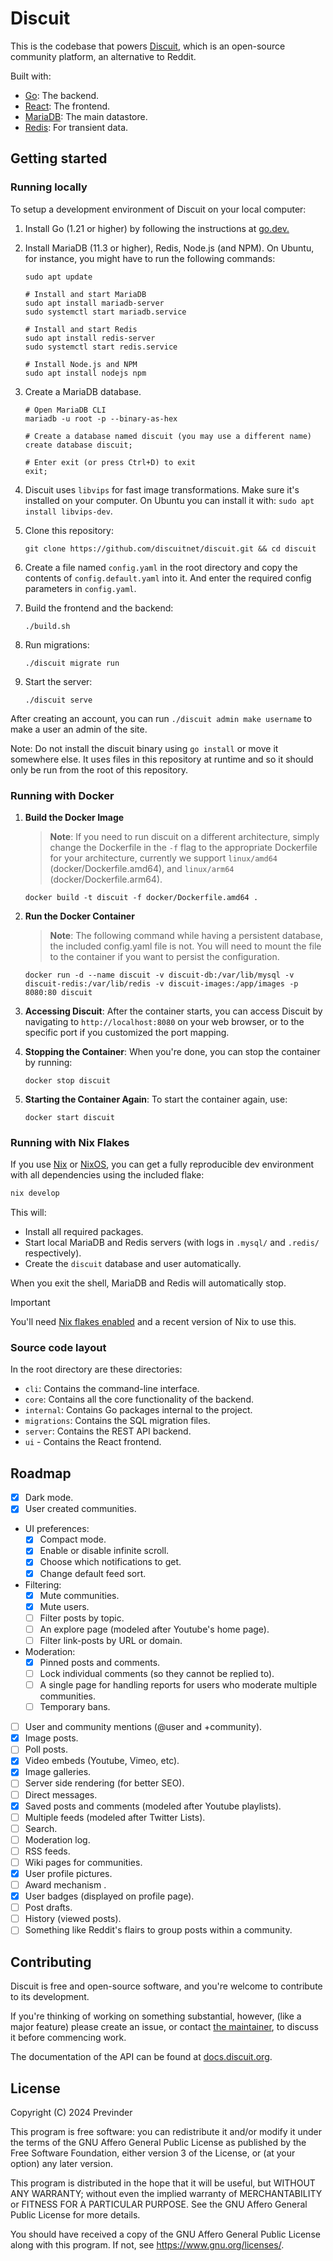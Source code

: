 # Discuit

This is the codebase that powers [Discuit](https://discuit.org), which is an
open-source community platform, an alternative to Reddit.

Built with:

- [Go](https://go.dev): The backend.
- [React](https://react.dev/): The frontend.
- [MariaDB](https://en.wikipedia.org/wiki/MariaDB): The main datastore.
- [Redis](https://redis.io/): For transient data.

## Getting started

### Running locally

To setup a development environment of Discuit on your local computer:

1.  Install Go (1.21 or higher) by following the instructions at
    [go.dev.](https://go.dev/doc/install)
1.  Install MariaDB (11.3 or higher), Redis, Node.js (and NPM). On Ubuntu, for
    instance, you might have to run the following commands:

    ```shell
    sudo apt update

    # Install and start MariaDB
    sudo apt install mariadb-server
    sudo systemctl start mariadb.service

    # Install and start Redis
    sudo apt install redis-server
    sudo systemctl start redis.service

    # Install Node.js and NPM
    sudo apt install nodejs npm
    ```

1.  Create a MariaDB database.

    ```shell
    # Open MariaDB CLI
    mariadb -u root -p --binary-as-hex

    # Create a database named discuit (you may use a different name)
    create database discuit;

    # Enter exit (or press Ctrl+D) to exit
    exit;
    ```

1.  Discuit uses `libvips` for fast image transformations. Make sure it's
    installed on your computer. On Ubuntu you can install it with:
    `sudo apt install libvips-dev`.
1.  Clone this repository:

    ```shell
    git clone https://github.com/discuitnet/discuit.git && cd discuit
    ```

1.  Create a file named `config.yaml` in the root directory and copy the contents
    of `config.default.yaml` into it. And enter the required config parameters in
    `config.yaml`.
1.  Build the frontend and the backend:

    ```shell
    ./build.sh
    ```

1.  Run migrations:

    ```shell
    ./discuit migrate run
    ```

1.  Start the server:

    ```shell
    ./discuit serve
    ```

After creating an account, you can run `./discuit admin make username` to make
a user an admin of the site.

Note: Do not install the discuit binary using `go install` or move it somewhere else. It uses files in this repository at runtime and so it should only be run from the root of this repository.

### Running with Docker

1. **Build the Docker Image**

   > **Note**: If you need to run discuit on a different architecture, simply change the Dockerfile in the `-f` flag to the appropriate Dockerfile for your architecture, currently we support `linux/amd64` (docker/Dockerfile.amd64), and `linux/arm64` (docker/Dockerfile.arm64).

   ```shell
   docker build -t discuit -f docker/Dockerfile.amd64 .
   ```

2. **Run the Docker Container**

   > **Note**: The following command while having a persistent database, the included config.yaml file is not. You will need to mount the file to the container if you want to persist the configuration.

   ```shell
   docker run -d --name discuit -v discuit-db:/var/lib/mysql -v discuit-redis:/var/lib/redis -v discuit-images:/app/images -p 8080:80 discuit
   ```

3. **Accessing Discuit**: After the container starts, you can access Discuit by navigating to `http://localhost:8080` on your web browser, or to the specific port if you customized the port mapping.

4. **Stopping the Container**: When you're done, you can stop the container by running:

   ```shell
   docker stop discuit
   ```

5. **Starting the Container Again**: To start the container again, use:

   ```shell
   docker start discuit
   ```

### Running with Nix Flakes

If you use [Nix](https://nixos.org/) or [NixOS](https://nixos.org/), you can get a fully reproducible dev environment with all dependencies using the included flake:

```sh
nix develop
```

This will:

- Install all required packages.
- Start local MariaDB and Redis servers (with logs in `.mysql/` and `.redis/` respectively).
- Create the `discuit` database and user automatically.

When you exit the shell, MariaDB and Redis will automatically stop.

> [!IMPORTANT]
> You'll need [Nix flakes enabled](https://nixos.wiki/wiki/Flakes) and a recent version of Nix to use this.

### Source code layout

In the root directory are these directories:

- `cli`: Contains the command-line interface.
- `core`: Contains all the core functionality of the backend.
- `internal`: Contains Go packages internal to the project.
- `migrations`: Contains the SQL migration files.
- `server`: Contains the REST API backend.
- `ui` - Contains the React frontend.

## Roadmap

- [x] Dark mode.
- [x] User created communities.
- UI preferences:
  - [x] Compact mode.
  - [x] Enable or disable infinite scroll.
  - [x] Choose which notifications to get.
  - [x] Change default feed sort.
- Filtering:
  - [x] Mute communities.
  - [x] Mute users.
  - [ ] Filter posts by topic.
  - [ ] An explore page (modeled after Youtube's home page).
  - [ ] Filter link-posts by URL or domain.
- Moderation:
  - [x] Pinned posts and comments.
  - [ ] Lock individual comments (so they cannot be replied to).
  - [ ] A single page for handling reports for users who moderate multiple communities.
  - [ ] Temporary bans.
- [ ] User and community mentions (@user and +community).
- [x] Image posts.
- [ ] Poll posts.
- [x] Video embeds (Youtube, Vimeo, etc).
- [x] Image galleries.
- [ ] Server side rendering (for better SEO).
- [ ] Direct messages.
- [x] Saved posts and comments (modeled after Youtube playlists).
- [ ] Multiple feeds (modeled after Twitter Lists).
- [ ] Search.
- [ ] Moderation log.
- [ ] RSS feeds.
- [ ] Wiki pages for communities.
- [x] User profile pictures.
- [ ] Award mechanism . 
- [x] User badges (displayed on profile page).
- [ ] Post drafts.
- [ ] History (viewed posts).
- [ ] Something like Reddit's flairs to group posts within a community.

## Contributing

Discuit is free and open-source software, and you're welcome to contribute to
its development.

If you're thinking of working on something substantial, however, (like a major
feature) please create an issue, or contact [the
maintainer](https://discuit.org/@previnder), to discuss it before commencing
work.

The documentation of the API can be found at [docs.discuit.org](https://docs.discuit.org).

## License

Copyright (C) 2024 Previnder

This program is free software: you can redistribute it and/or modify it under
the terms of the GNU Affero General Public License as published by the Free
Software Foundation, either version 3 of the License, or (at your option) any
later version.

This program is distributed in the hope that it will be useful, but WITHOUT ANY
WARRANTY; without even the implied warranty of MERCHANTABILITY or FITNESS FOR A
PARTICULAR PURPOSE. See the GNU Affero General Public License for more details.

You should have received a copy of the GNU Affero General Public License along
with this program. If not, see <https://www.gnu.org/licenses/>.
